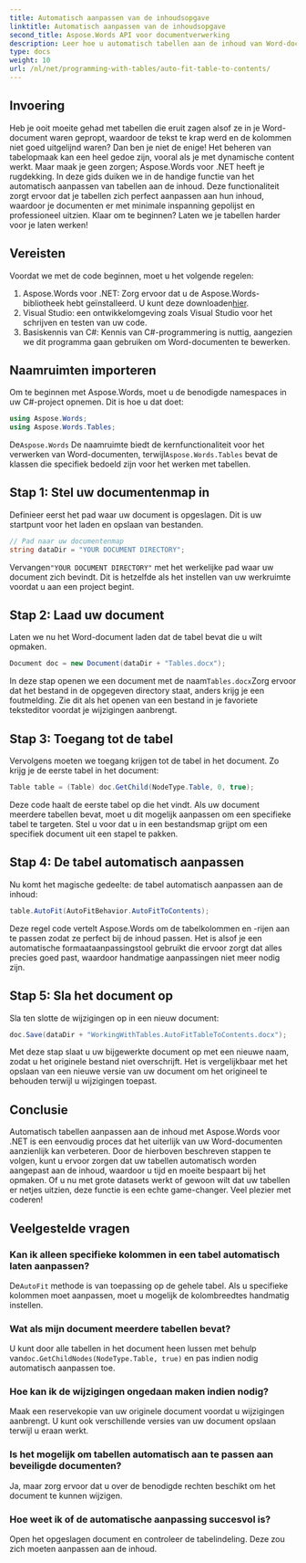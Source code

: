 ```yaml
---
title: Automatisch aanpassen van de inhoudsopgave
linktitle: Automatisch aanpassen van de inhoudsopgave
second_title: Aspose.Words API voor documentverwerking
description: Leer hoe u automatisch tabellen aan de inhoud van Word-documenten kunt aanpassen met Aspose.Words voor .NET met deze gids. Perfect voor dynamische en nette documentopmaak.
type: docs
weight: 10
url: /nl/net/programming-with-tables/auto-fit-table-to-contents/
---
```

## Invoering

Heb je ooit moeite gehad met tabellen die eruit zagen alsof ze in je Word-document waren gepropt, waardoor de tekst te krap werd en de kolommen niet goed uitgelijnd waren? Dan ben je niet de enige! Het beheren van tabelopmaak kan een heel gedoe zijn, vooral als je met dynamische content werkt. Maar maak je geen zorgen; Aspose.Words voor .NET heeft je rugdekking. In deze gids duiken we in de handige functie van het automatisch aanpassen van tabellen aan de inhoud. Deze functionaliteit zorgt ervoor dat je tabellen zich perfect aanpassen aan hun inhoud, waardoor je documenten er met minimale inspanning gepolijst en professioneel uitzien. Klaar om te beginnen? Laten we je tabellen harder voor je laten werken!

## Vereisten

Voordat we met de code beginnen, moet u het volgende regelen:

1.  Aspose.Words voor .NET: Zorg ervoor dat u de Aspose.Words-bibliotheek hebt geïnstalleerd. U kunt deze downloaden[hier](https://releases.aspose.com/words/net/).
2. Visual Studio: een ontwikkelomgeving zoals Visual Studio voor het schrijven en testen van uw code.
3. Basiskennis van C#: Kennis van C#-programmering is nuttig, aangezien we dit programma gaan gebruiken om Word-documenten te bewerken.

## Naamruimten importeren

Om te beginnen met Aspose.Words, moet u de benodigde namespaces in uw C#-project opnemen. Dit is hoe u dat doet:

```csharp
using Aspose.Words;
using Aspose.Words.Tables;
```

 De`Aspose.Words` De naamruimte biedt de kernfunctionaliteit voor het verwerken van Word-documenten, terwijl`Aspose.Words.Tables` bevat de klassen die specifiek bedoeld zijn voor het werken met tabellen.

## Stap 1: Stel uw documentenmap in

Definieer eerst het pad waar uw document is opgeslagen. Dit is uw startpunt voor het laden en opslaan van bestanden.

```csharp
// Pad naar uw documentenmap
string dataDir = "YOUR DOCUMENT DIRECTORY";
```

 Vervangen`"YOUR DOCUMENT DIRECTORY"` met het werkelijke pad waar uw document zich bevindt. Dit is hetzelfde als het instellen van uw werkruimte voordat u aan een project begint.

## Stap 2: Laad uw document

Laten we nu het Word-document laden dat de tabel bevat die u wilt opmaken.

```csharp
Document doc = new Document(dataDir + "Tables.docx");
```

 In deze stap openen we een document met de naam`Tables.docx`Zorg ervoor dat het bestand in de opgegeven directory staat, anders krijg je een foutmelding. Zie dit als het openen van een bestand in je favoriete teksteditor voordat je wijzigingen aanbrengt.

## Stap 3: Toegang tot de tabel

Vervolgens moeten we toegang krijgen tot de tabel in het document. Zo krijg je de eerste tabel in het document:

```csharp
Table table = (Table) doc.GetChild(NodeType.Table, 0, true);
```

Deze code haalt de eerste tabel op die het vindt. Als uw document meerdere tabellen bevat, moet u dit mogelijk aanpassen om een specifieke tabel te targeten. Stel u voor dat u in een bestandsmap grijpt om een specifiek document uit een stapel te pakken.

## Stap 4: De tabel automatisch aanpassen

Nu komt het magische gedeelte: de tabel automatisch aanpassen aan de inhoud:

```csharp
table.AutoFit(AutoFitBehavior.AutoFitToContents);
```

Deze regel code vertelt Aspose.Words om de tabelkolommen en -rijen aan te passen zodat ze perfect bij de inhoud passen. Het is alsof je een automatische formaataanpassingstool gebruikt die ervoor zorgt dat alles precies goed past, waardoor handmatige aanpassingen niet meer nodig zijn.

## Stap 5: Sla het document op

Sla ten slotte de wijzigingen op in een nieuw document:

```csharp
doc.Save(dataDir + "WorkingWithTables.AutoFitTableToContents.docx");
```

Met deze stap slaat u uw bijgewerkte document op met een nieuwe naam, zodat u het originele bestand niet overschrijft. Het is vergelijkbaar met het opslaan van een nieuwe versie van uw document om het origineel te behouden terwijl u wijzigingen toepast.

## Conclusie

Automatisch tabellen aanpassen aan de inhoud met Aspose.Words voor .NET is een eenvoudig proces dat het uiterlijk van uw Word-documenten aanzienlijk kan verbeteren. Door de hierboven beschreven stappen te volgen, kunt u ervoor zorgen dat uw tabellen automatisch worden aangepast aan de inhoud, waardoor u tijd en moeite bespaart bij het opmaken. Of u nu met grote datasets werkt of gewoon wilt dat uw tabellen er netjes uitzien, deze functie is een echte game-changer. Veel plezier met coderen!

## Veelgestelde vragen

### Kan ik alleen specifieke kolommen in een tabel automatisch laten aanpassen?
 De`AutoFit` methode is van toepassing op de gehele tabel. Als u specifieke kolommen moet aanpassen, moet u mogelijk de kolombreedtes handmatig instellen.

### Wat als mijn document meerdere tabellen bevat?
 U kunt door alle tabellen in het document heen lussen met behulp van`doc.GetChildNodes(NodeType.Table, true)` en pas indien nodig automatisch aanpassen toe.

### Hoe kan ik de wijzigingen ongedaan maken indien nodig?
Maak een reservekopie van uw originele document voordat u wijzigingen aanbrengt. U kunt ook verschillende versies van uw document opslaan terwijl u eraan werkt.

### Is het mogelijk om tabellen automatisch aan te passen aan beveiligde documenten?
Ja, maar zorg ervoor dat u over de benodigde rechten beschikt om het document te kunnen wijzigen.

### Hoe weet ik of de automatische aanpassing succesvol is?
Open het opgeslagen document en controleer de tabelindeling. Deze zou zich moeten aanpassen aan de inhoud.